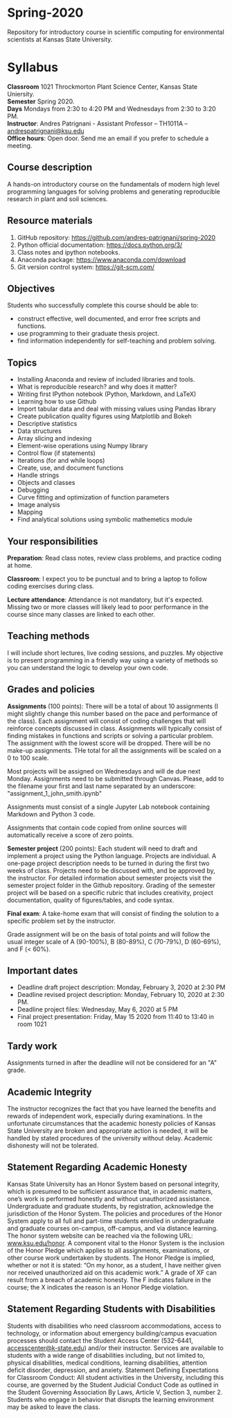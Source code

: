 # Spring-2020
Repository for introductory course in scientific computing for environmental scientists at Kansas State University.



# Syllabus

**Classroom** 1021 Throckmorton Plant Science Center, Kansas State Uniersity.  
**Semester** Spring 2020.  
**Days** Mondays from 2:30 to 4:20 PM and Wednesdays from 2:30 to 3:20 PM.  
**Instructor**: Andres Patrignani - Assistant Professor – TH1011A – andrespatrignani@ksu.edu  
**Office hours**: Open door. Send me an email if you prefer to schedule a meeting.  

## Course description

A hands-on introductory course on the fundamentals of modern high level programming languages for solving problems and generating reproducible research in plant and soil sciences.

## Resource materials

1. GitHub repository: <https://github.com/andres-patrignani/spring-2020>
2. Python official documentation: <https://docs.python.org/3/>
3. Class notes and ipython notebooks.
4. Anaconda package: <https://www.anaconda.com/download>
5. Git version control system: <https://git-scm.com/>

## Objectives

Students who successfully complete this course should be able to:

* construct effective, well documented, and error free scripts and functions.
* use programming to their graduate thesis project.
* find information independently for self-teaching and problem solving.

## Topics

* Installing Anaconda and review of included libraries and tools.
* What is reproducible research? and why does it matter?
* Writing first IPython notebook (Python, Markdown, and LaTeX)
* Learning how to use Github
* Import tabular data and deal with missing values using Pandas library
* Create publication quality figures using Matplotlib and Bokeh
* Descriptive statistics
* Data structures
* Array slicing and indexing
* Element-wise operations using Numpy library
* Control flow (if statements)
* Iterations (for and while loops)
* Create, use, and document functions
* Handle strings
* Objects and classes
* Debugging
* Curve fitting and optimization of function parameters
* Image analysis
* Mapping
* Find analytical solutions using symbolic mathemetics module

## Your responsibilities

**Preparation**: Read class notes, review class problems, and practice coding at home.

**Classroom**: I expect you to be punctual and to bring a laptop to follow coding exercises during class.

**Lecture attendance**: Attendance is not mandatory, but it's expected. Missing two or more classes will likely lead to poor performance in the course since many classes are linked to each other.

## Teaching methods

I will include short lectures, live coding sessions, and puzzles. My objective is to present programming in a friendly way using a variety of methods so you can understand the logic
to develop your own code.

## Grades and policies

**Assignments** (100 points): There will be a total of about 10 assignments (I might slightly change this number based on the pace and performance of the class). Each assignment will consist of coding challenges that will reinforce concepts discussed in class. Assignments will typically consist of finding mistakes in functions and scripts or solving a particular problem. The assignment with the lowest score will be dropped. There will be no make-up assignments. THe total for all the assignments will be scaled on a 0 to 100 scale.

Most projects will be assigned on Wednesdays and will de due next Monday. Assignments need to be submitted through Canvas. Please, add to the filename your first and last name separated by an underscore: "assignment_1_john_smith.ipynb"

Assignments must consist of a single Jupyter Lab notebook containing Markdown and Python 3 code.

Assignments that contain code copied from online sources will automatically receive a score of zero points.

**Semester project** (200 points): Each student will need to draft and implement a project using the Python language. Projects are individual. A one-page project description needs to be turned in during the first two weeks of class. Projects need to be discussed with, and be approved by, the instructor. For detailed information about semester projects visit the semester project folder in the Github repository. Grading of the semester project will be based on a specific rubric that includes creativity, project documentation, quality of figures/tables, and code syntax.

**Final exam**: A take-home exam that will consist of finding the solution to a specific problem set by the instructor.

Grade assignment will be on the basis of total points and will follow the usual integer scale of A (90-100%), B (80-89%), C (70-79%), D (60-69%), and F (< 60%).

## Important dates

* Deadline draft project description: Monday, February 3, 2020 at 2:30 PM
* Deadline revised project description: Monday, February 10, 2020 at 2:30 PM.
* Deadline project files: Wednesday, May 6, 2020 at 5 PM
* Final project presentation: Friday, May 15 2020 from 11:40 to 13:40 in room 1021

## Tardy work

Assignments turned in after the deadline will not be considered for an "A" grade.

## Academic Integrity

The instructor recognizes the fact that you have learned the benefits and rewards of
independent work, especially during examinations. In the unfortunate circumstances that the academic
honesty policies of Kansas State University are broken and appropriate action is needed, it will be
handled by stated procedures of the university without delay. Academic dishonesty will not be
tolerated.

## Statement Regarding Academic Honesty

Kansas State University has an Honor System based on personal integrity, which is presumed to be sufficient assurance that, in academic matters, one’s work is performed honestly and without unauthorized assistance. Undergraduate and graduate students, by registration, acknowledge the jurisdiction of the Honor System. The policies and procedures of the Honor System apply to all full and part-time students enrolled in undergraduate and graduate courses on-campus, off-campus, and via distance learning. The honor system website can be reached via the following URL: www.ksu.edu/honor. A component vital to the Honor System is the inclusion of the Honor Pledge which applies to all assignments, examinations, or other course work undertaken by students. The Honor Pledge is implied, whether or not it is stated: “On my honor, as a student, I have neither given nor received unauthorized aid on this academic work.” A grade of XF can result from a breach of academic honesty. The F indicates failure in the course; the X indicates the reason is an Honor Pledge violation.

## Statement Regarding Students with Disabilities

Students with disabilities who need classroom accommodations, access to technology, or information about emergency building/campus evacuation processes should contact the Student Access Center (532-6441, accesscenter@k-state.edu) and/or their instructor. Services are available to students with a wide range of disabilities including, but not limited to, physical disabilities, medical conditions, learning disabilities, attention deficit disorder, depression, and anxiety. Statement Defining Expectations for Classroom Conduct: All student activities in the University, including this course, are governed by the Student Judicial Conduct Code as outlined in the Student Governing Association By Laws, Article V, Section 3, number 2. Students who engage in behavior that disrupts the learning environment may be asked to leave the class.



